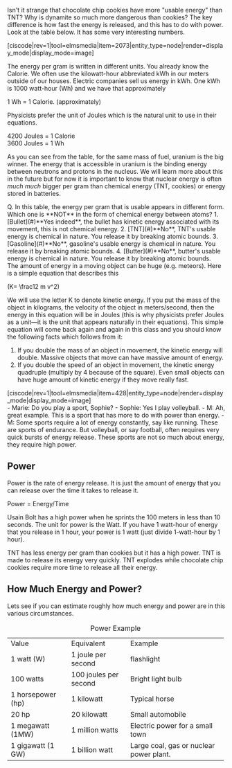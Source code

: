 Isn't it strange that chocolate chip cookies have more "usable energy" than TNT? Why is dynamite so much more dangerous than cookies? The key difference is how fast the energy is released, and this has to do with power. Look at the table below. It has some very interesting numbers.
 
[ciscode|rev=1|tool=elmsmedia|item=2073|entity_type=node|render=display_mode|display_mode=image]
 
The energy per gram is written in different units. You already know the Calorie. We often use the kilowatt-hour abbreviated kWh in our meters outside of our houses. Electric companies sell us energy in kWh. One kWh is 1000 watt-hour (Wh) and we have that approximately   
  
1 Wh = 1 Calorie. (approximately)   
  
Physicists prefer the unit of Joules which is the natural unit to use in their equations.   
  
4200 Joules = 1 Calorie   
3600 Joules = 1 Wh   
  
As you can see from the table, for the same mass of fuel, uranium is the big winner. The energy that is accessible in uranium is the binding energy between neutrons and protons in the nucleus. We will learn more about this in the future but for now it is important to know that nuclear energy is often _much much_ bigger per gram than chemical energy (TNT, cookies) or energy stored in batteries.

<div class="question">Q. In this table, the energy per gram that is usable appears in different form. Which one is **NOT** in the form of chemical energy between atoms? 1. [Bullet](#)**Yes indeed**, the bullet has kinetic energy associated with its movement, this is not chemical energy.
2. [TNT](#)**No**, TNT's usable energy is chemical in nature. You release it by breaking atomic bounds.
3. [Gasoline](#)**No**, gasoline's usable energy is chemical in nature. You release it by breaking atomic bounds.
4. [Butter](#)**No**, butter's usable energy is chemical in nature. You release it by breaking atomic bounds.
 
</div>The amount of energy in a moving object can be huge (e.g. meteors). Here is a simple equation that describes this   
  
\(K= \frac12 m v^2\)   
  
We will use the letter K to denote kinetic energy. If you put the mass of the object in kilograms, the velocity of the object in meters/second, then the energy in this equation will be in Joules (this is why physicists prefer Joules as a unit—it is the unit that appears naturally in their equations). This simple equation will come back again and again in this class and you should know the following facts which follows from it:

1. If you double the mass of an object in movement, the kinetic energy will double. Massive objects that move can have massive amount of energy.
2. If you double the speed of an object in movement, the kinetic energy quadruple (multiply by 4 because of the square). Even small objects can have huge amount of kinetic energy if they move really fast.

<div class="small-4 large-3 column right"> [ciscode|rev=1|tool=elmsmedia|item=428|entity_type=node|render=display_mode|display_mode=image] </div>- Marie: Do you play a sport, Sophie?
- Sophie: Yes I play volleyball.
- M: Ah, great example. This is a sport that has more to do with power than energy.
- M: Some sports require a lot of energy constantly, say like running. These are sports of endurance. But volleyball, or say football, often requires very quick bursts of energy release. These sports are not so much about energy, they require high power.

Power 
------

Power is the rate of energy release. It is just the amount of energy that you can release over the time it takes to release it.   
  
Power = Energy/Time   
  
Usain Bolt has a high power when he sprints the 100 meters in less than 10 seconds. The unit for power is the Watt. If you have 1 watt-hour of energy that you release in 1 hour, your power is 1 watt (just divide 1-watt-hour by 1 hour).   
  
TNT has less energy per gram than cookies but it has a high power. TNT is made to release its energy very quickly. TNT explodes while chocolate chip cookies require more time to release all their energy.

How Much Energy and Power? 
---------------------------

Lets see if you can estimate roughly how much energy and power are in this various circumstances.

<table align="center" style="width: 500px;" summary="Some examples of how much power you need in some daily  life circumstances. " width="419"><caption>Power Example </caption> <tbody><tr><td style="width:142px;">Value

 </td> <td style="width:143px;">Equivalent

 </td> <td style="width:275px;">Example

 </td> </tr><tr><td style="width:142px;">1 watt (W)

 </td> <td style="width:143px;">1 joule per second

 </td> <td style="width:275px;">flashlight

 </td> </tr><tr><td style="width:142px;">100 watts

 </td> <td style="width:143px;">100 joules per second

 </td> <td style="width:275px;">Bright light bulb

 </td> </tr><tr><td style="width:142px;">1 horsepower (hp)

 </td> <td style="width:143px;">1 kilowatt

 </td> <td style="width:275px;">Typical horse

 </td> </tr><tr><td style="width:142px;">20 hp

 </td> <td style="width:143px;">20 kilowatt

 </td> <td style="width:275px;">Small automobile

 </td> </tr><tr><td style="width:142px;">1 megawatt (1MW)

 </td> <td style="width:143px;">1 million watts

 </td> <td style="width:275px;">Electric power for a small town

 </td> </tr><tr><td style="width:142px;">1 gigawatt (1 GW)

 </td> <td style="width:143px;">1 billion watt

 </td> <td style="width:275px;">Large coal, gas or nuclear power plant.

 </td></tr></tbody></table>